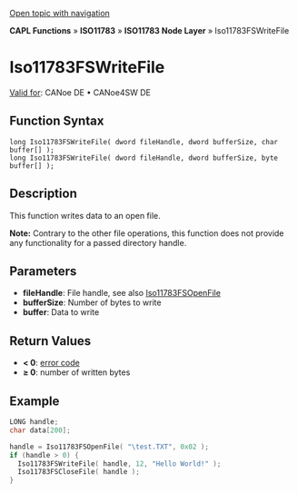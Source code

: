 [Open topic with navigation](../../../../../../CANoeDEFamily.htm#Topics/CAPLFunctions/ISO11783/ISONodeLayer/Functions/CAPLfunctionIso11783fswritefile.md)

**CAPL Functions** » **ISO11783** » **ISO11783 Node Layer** » Iso11783FSWriteFile

# Iso11783FSWriteFile

[Valid for](../../../../Shared/FeatureAvailability.md): CANoe DE • CANoe4SW DE

## Function Syntax

```
long Iso11783FSWriteFile( dword fileHandle, dword bufferSize, char buffer[] );
long Iso11783FSWriteFile( dword fileHandle, dword bufferSize, byte buffer[] );
```

## Description

This function writes data to an open file.

**Note:** Contrary to the other file operations, this function does not provide any functionality for a passed directory handle.

## Parameters

- **fileHandle**: File handle, see also [Iso11783FSOpenFile](CAPLfunctionIso11783FSOpenFile.md)
- **bufferSize**: Number of bytes to write
- **buffer**: Data to write

## Return Values

- **< 0**: [error code](../CAPLfunctionsISONLErrorCodes.md)
- **≥ 0**: number of written bytes

## Example

```c
LONG handle;
char data[200];

handle = Iso11783FSOpenFile( "\test.TXT", 0x02 );
if (handle > 0) {
  Iso11783FSWriteFile( handle, 12, "Hello World!" );
  Iso11783FSCloseFile( handle );
}
```

